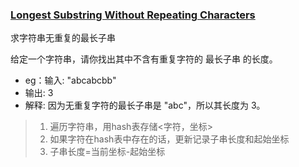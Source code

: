 ### [Longest Substring Without Repeating Characters ](https://leetcode.com/problems/longest-substring-without-repeating-characters/)

求字符串无重复的最长子串

给定一个字符串，请你找出其中不含有重复字符的 最长子串 的长度。

- eg：输入: "abcabcbb"
- 输出: 3 
- 解释: 因为无重复字符的最长子串是 "abc"，所以其长度为 3。

> 1. 遍历字符串，用hash表存储<字符，坐标>
> 2. 如果字符在hash表中存在的话，更新记录子串长度和起始坐标
> 3. 子串长度=当前坐标-起始坐标


